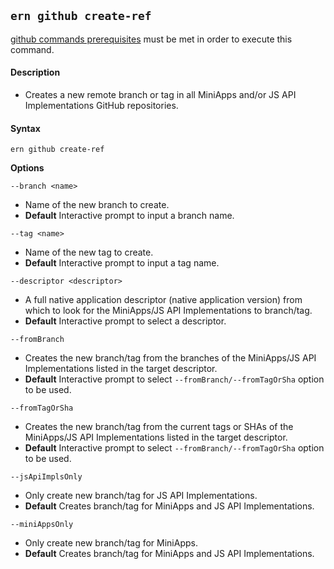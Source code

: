 ## `ern github create-ref`

[github commands prerequisites] must be met in order to execute this command.

#### Description

* Creates a new remote branch or tag in all MiniApps and/or JS API Implementations GitHub repositories.

#### Syntax

`ern github create-ref` 

**Options**  

`--branch <name>`

* Name of the new branch to create.
* **Default** Interactive prompt to input a branch name.

`--tag <name>`

* Name of the new tag to create.
* **Default** Interactive prompt to input a tag name.

`--descriptor <descriptor>`

* A full native application descriptor (native application version) from which to look for the MiniApps/JS API Implementations to branch/tag.
* **Default** Interactive prompt to select a descriptor.

`--fromBranch`

* Creates the new branch/tag from the branches of the MiniApps/JS API Implementations listed in the target descriptor.
* **Default** Interactive prompt to select `--fromBranch/--fromTagOrSha` option to be used.

`--fromTagOrSha`

* Creates the new branch/tag from the current tags or SHAs of the MiniApps/JS API Implementations listed in the target descriptor.
* **Default** Interactive prompt to select `--fromBranch/--fromTagOrSha` option to be used.

`--jsApiImplsOnly`

* Only create new branch/tag for JS API Implementations.
* **Default** Creates branch/tag for MiniApps and JS API Implementations.

`--miniAppsOnly`

* Only create new branch/tag for MiniApps.
* **Default** Creates branch/tag for MiniApps and JS API Implementations.

[github commands prerequisites]: ../github.md